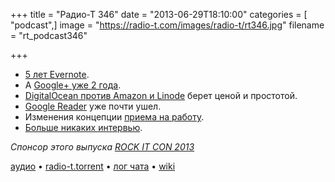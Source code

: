 +++
title = "Радио-Т 346"
date = "2013-06-29T18:10:00"
categories = [ "podcast",]
image = "https://radio-t.com/images/radio-t/rt346.jpg"
filename = "rt_podcast346"

+++

* [5 лет Evernote](http://evernote.com/5year/).
* А [Google+ уже 2 года](http://mashable.com/2013/06/28/google-plus-2-years/).
* [DigitalOcean против Amazon и Linode](http://techcrunch.com/2013/06/27/digitalocean-wants-to-challenge-amazon-linode-and-co-with-better-prices-marketing-and-focus-on-) берет ценой и простотой.
* [Google Reader](http://thenextweb.com/google/2013/06/29/reader-i-hardly-knew-ye/) уже почти ушел.
* Изменения концепции [приема на работу](http://tech.slashdot.org/story/13/06/22/1448228/google-respins-its-hiring-process-for-world-class-employees).
* [Больше никаких интервью](http://techcrunch.com/2013/06/22/the-technical-interview-is-dead/).

_Спонсор этого выпуска [ROCK IT CON 2013](http://www.rockitcon.com)_

[аудио](http://cdn.radio-t.com/rt_podcast346.mp3) • [radio-t.torrent](http://www.radio-t.com/torrents/rt_podcast346.mp3.torrent) • [лог чата](http://chat.radio-t.com/logs/radio-t-346.html) • [wiki](http://wiki.radio-t.com/%D0%92%D1%8B%D0%BF%D1%83%D1%81%D0%BA_346)<audio src="http://cdn.radio-t.com/rt_podcast346.mp3" preload="none"></audio>

